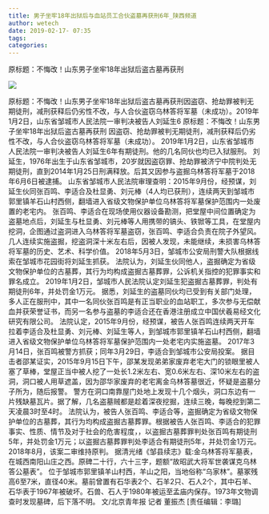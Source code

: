 ```yaml
---
title: 男子坐牢18年出狱后与血站员工合伙盗墓再获刑6年_陕西频道
author: wetech
date: 2019-02-17- 07:35
tags: 
categories: 
---
```

原标题：不悔改！山东男子坐牢18年出狱后盗古墓再获刑
<!-- more -->
                
<img align="center" border="0" src="http://p2.ifengimg.com/a/2016/0810/204c433878d5cf9size1_w16_h16.png" />
                
            
原标题：不悔改！山东男子坐牢18年出狱后盗古墓再获刑因盗窃、抢劫罪被判无期徒刑，减刑获释后仍劣性不改，与人合伙盗窃乌林答将军墓（未成功）。2019年1月2日，山东省邹城市人民法院一审判决被告人刘延生6
原标题：不悔改！山东男子坐牢18年出狱后盗古墓再获刑
因盗窃、抢劫罪被判无期徒刑，减刑获释后仍劣性不改，与人合伙盗窃乌林答将军墓（未成功）。
2019年1月2日，山东省邹城市人民法院一审判决被告人刘延生6年有期徒刑。他的几名同伙也均已入狱服刑。
刘延生，1976年出生于山东省邹城市，20岁就因盗窃罪、抢劫罪被济宁中院判处无期徒刑，直到2014年1月25日刑满释放。后其又因参与盗掘乌林答将军墓于2018年6月6日被逮捕。
山东省邹城市人民法院审理查明：2015年9月份，经预谋，刘延生伙同张百鸣、李适合及杜显勇、刘元棒（4人均已获刑），连续两天到邹城市郭里镇羊石山村西侧，翻墙进入省级文物保护单位乌林答将军墓保护范围内一处废置的老宅内。
张百鸣、李适合在现场使用仪器设备勘测，把堂屋中间位置确定为盗墓地点后，刘延生与杜显勇、刘元棒等人用携带的镐头、铁锨等工具，在堂屋内挖洞，企图通过盗洞进入乌林答将军墓盗窃，张百鸣、李适合负责在院子外望风。
几人连续实施盗掘，挖盗洞深十米左右后，因被人发现，未能继续，未损害乌林答将军墓的历史、艺术、科学价值。
2018年5月3日，邹城市公安局刑警大队根据线索在邹城市花园街将刘延生抓获。
法院认为，刘延生伙同他人，盗掘确定为省级文物保护单位的古墓葬，其行为均构成盗掘古墓葬罪，公诉机关指控的犯罪事实和罪名成立。
2019年1月2日，邹城市人民法院认定刘延生犯盗掘古墓葬罪，判处有期徒刑6年，并处罚金1万元。
据悉，刘延生的盗墓同伙均已受到有关部门处理，多人正在服刑中，其中一名同伙张百鸣是有正当职业的血站职工，多次参与无偿献血并获荣誉证书，而另一名参与盗墓的李适合还在香港注册成立中国伏羲易经文化研究有限公司。
法院认定，2015年9月份，经预谋，被告人张百鸣连续两天开车拉着李适合及杜显勇、刘元棒、刘延生等人，到邹城市郭里镇羊石山村西侧，翻墙进入省级文物保护单位乌林答将军墓保护范围内一处老宅内实施盗墓。
2017年3月14日，张百鸣被警方抓获；同年3月29日，李适合到邹城市公安局投案。
据目击者邵某证实，2015年9月15日下午，邵某发现弟弟家废弃老宅大门的锁眼里被人塞了草棒，堂屋正当中被人挖了一处长1.2米左右、宽0.6米左右、深10米左右的盗洞，洞口被人用草遮盖，因为邵华家废弃的老宅离金乌林答墓很近，怀疑是盗墓分子所为，随后报警。
警方在洞口南靠屋门处地上发现十几个烟头，洞口东边有一片残缺墓瓦片。据了解，几名盗墓贼都是趁着深夜挖掘，连续三晚，每晚挖到第二天凌晨3时至4时。
法院认为，被告人张百鸣、李适合等，盗掘确定为省级文物保护单位的古墓葬，其行为均构成盗掘古墓葬罪。根据被告人张百鸣、李适合的犯罪事实、性质、情节及对于社会的危害程度，，以盗掘古墓葬罪判处张百鸣有期徒刑5年，并处罚金1万元；以盗掘古墓葬罪判处李适合有期徒刑5年，并处罚金1万元。
2018年8月，该案二审维持原判。
据清光绪《邹县续志》载:金乌林答将军墓表，在城西南阳山庄之西。原碑二十行，六十三字，题额“故昭武大将军世袭谋克乌林答公墓表”。
位于邹城市郭里镇羊山村西，羊山之阳，当地俗称“乌家林”。墓冢残高6至7米，直径40米。墓前曾置有石华表2个、石羊2只、石人2个，其中石羊、石华表于1967年被破坏。石兽、石人于1980年被运至孟庙内保存。1973年文物调查时发现墓碑，后下落不明。
文/北京青年报 记者 董振杰
[责任编辑：李璐]
            

